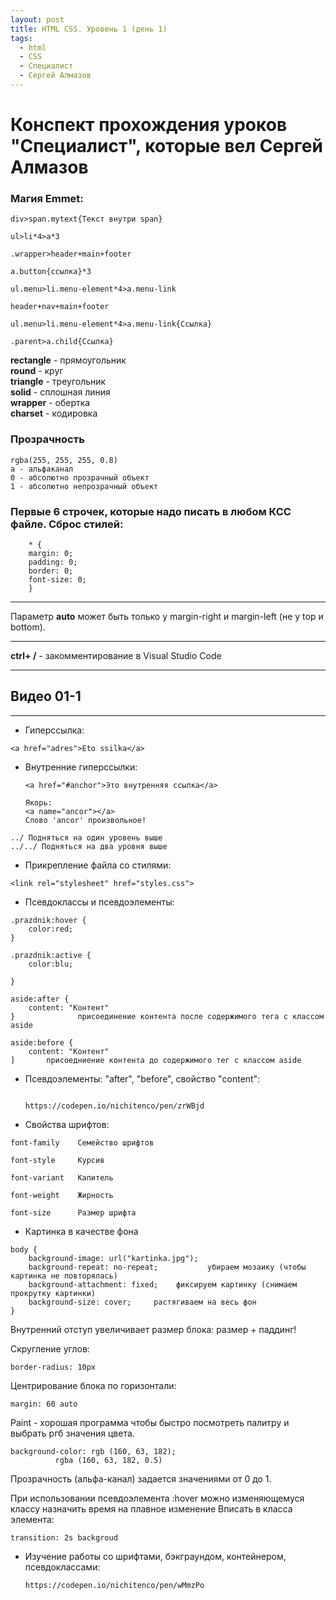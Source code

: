 ```yaml
---
layout: post
title: HTML CSS. Уровень 1 (день 1)
tags:
  - html
  - CSS
  - Специалист
  - Сергей Алмазов
---
```

# Конспект прохождения уроков "Специалист", которые вел Сергей Алмазов

### Магия Emmet:

```
div>span.mytext{Текст внутри span}

ul>li*4>a*3

.wrapper>header+main+footer

a.button{ссылка}*3

ul.menu>li.menu-element*4>a.menu-link

header+nav+main+footer

ul.menu>li.menu-element*4>a.menu-link{Ссылка}

.parent>a.child{Ссылка}
```

**rectangle** - прямоугольник  
**round**     - круг  
**triangle**  - треугольник  
**solid**     - сплошная линия  
**wrapper**   - обертка  
**charset**   - кодировка

### Прозрачность

```
rgba(255, 255, 255, 0.8)
a - альфаканал
0 - абсолютно прозрачный объект
1 - абсолютно непрозрачный объект
```

### Первые 6 строчек, которые надо писать в любом КСС файле. Сброс стилей:

```
    * {
    margin: 0;
    padding: 0;
    border: 0;
    font-size: 0;
    }

```

-------------

Параметр **auto** может быть только у margin-right и margin-left (не у top и bottom).

-------------

**ctrl+ /**   - закомментирование в Visual Studio Code

------------

## Видео 01-1
------------
* Гиперссылка:
```
<a href="adres">Eto ssilka</a>
```

* Внутренние гиперссылки:

    ```
    <a href="#anchor">Это внутренняя ссылка</a>

    Якорь:
    <a name="ancor"></a>
    Слово 'ancor' произвольное!
    ```

```
../ Подняться на один уровень выше  
../../ Подняться на два уровня выше
```

* Прикрепление файла со стилями:

```
<link rel="stylesheet" href="styles.css">
```

* Псевдоклассы и псевдоэлементы:

```
.prazdnik:hover {
	color:red;
}

.prazdnik:active {
	color:blu;

}
```

```
aside:after {
	content: "Контент"
}              присоединение контента после содержимого тега с классом aside

aside:before {
	content: "Контент"
]		присоедниение контента до содержимого тег с классом aside
```

* Псевдоэлементы: "after", "before", свойство "content":

    ```

    https://codepen.io/nichitenco/pen/zrWBjd

    ```

* Свойства шрифтов:

```
font-family    Семейство шрифтов

font-style     Курсив

font-variant   Капитель

font-weight    Жирность

font-size      Размер шрифта
```

* Картинка в качестве фона

```
body {
	background-image: url("kartinka.jpg");
	background-repeat: no-repeat;			убираем мозаику (чтобы картинка не повторялась)
	background-attachment: fixed;	 фиксируем картинку (снимаем прокрутку картинки)  
    background-size: cover; 	растягиваем на весь фон
}

```
Внутренний отступ увеличивает размер блока: размер + паддинг!


Скругление углов:

```
border-radius: 10px
```

Центрирование блока по горизонтали:

```
margin: 60 auto
```

Paint - хорошая программа чтобы быстро посмотреть палитру и выбрать ргб значения цвета.


```
background-color: rgb (160, 63, 182);
		  rgba (160, 63, 182, 0.5)
```

Прозрачность (альфа-канал) задается значениями от 0 до 1.


При использовании псевдоэлемента :hover можно изменяющемуся классу назначить
время на плавное изменение Вписать в класса элемента:

```
transition: 2s backgroud
```


* Изучение работы со шрифтами, бэкграундом, контейнером, псевдоклассами:

    ```
    https://codepen.io/nichitenco/pen/wMmzPo
    ```
